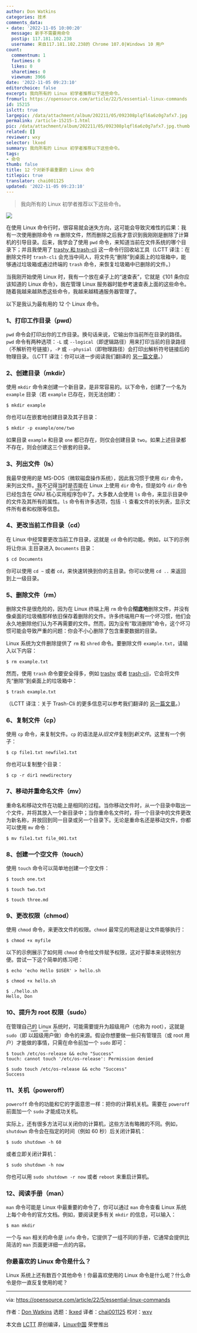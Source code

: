 ```yaml
---
author: Don Watkins
categories: 技术
comments_data:
- date: '2022-11-05 10:00:20'
  message: 新手不需要用命令
  postip: 117.181.102.238
  username: 来自117.181.102.238的 Chrome 107.0|Windows 10 用户
count:
  commentnum: 1
  favtimes: 0
  likes: 0
  sharetimes: 0
  viewnum: 3966
date: '2022-11-05 09:23:10'
editorchoice: false
excerpt: 我向所有的 Linux 初学者推荐以下这些命令。
fromurl: https://opensource.com/article/22/5/essential-linux-commands
id: 15215
islctt: true
largepic: /data/attachment/album/202211/05/092308plqfl6a6z0g7afx7.jpg
permalink: /article-15215-1.html
pic: /data/attachment/album/202211/05/092308plqfl6a6z0g7afx7.jpg.thumb.jpg
related: []
reviewer: wxy
selector: lkxed
summary: 我向所有的 Linux 初学者推荐以下这些命令。
tags:
- 命令
thumb: false
title: 12 个对新手最重要的 Linux 命令
titlepic: true
translator: chai001125
updated: '2022-11-05 09:23:10'
---
```



> 
> 我向所有的 Linux 初学者推荐以下这些命令。
> 
> 
> 


![](/data/attachment/album/202211/05/092308plqfl6a6z0g7afx7.jpg)


在使用 Linux 命令行时，很容易就会迷失方向，这可能会导致灾难性的后果：我有一次使用删除命令 `rm` 删除文件，然而删除之后我才意识到我刚刚是删除了计算机的引导目录。后来，我学会了使用 `pwd` 命令，来知道当前在文件系统的哪个目录下；并且我使用了 [trashy 和 trash-cli](https://www.redhat.com/sysadmin/recover-file-deletion-linux) 这一命令行回收站工具（LCTT 译注：在删除文件时 `trash-cli` 会充当中间人，将文件先“删除”到桌面上的垃圾箱中，能够通过垃圾箱或通过终端的 `trash` 命令，来恢复垃圾箱中已删除的文件。）


当我刚开始使用 Linux 时，我有一个放在桌子上的“速查表”，它就是《101 条你应该知道的 Linux 命令》，我在管理 Linux 服务器时能参考速查表上面的这些命令。随着我越来越熟悉这些命令，我越来越精通服务器管理了。


以下是我认为最有用的 12 个 Linux 命令。


### 1、打印工作目录（pwd）


`pwd` 命令会打印出你的工作目录。换句话来说，它输出你当前所在目录的路径。`pwd` 命令有两种选项：`-L` 或 `--logical`（即逻辑路径）用来打印当前的目录路径（不解析符号链接），`-P` 或 `--physial`（即物理路径）会打印出解析符号链接后的物理目录。（LCTT 译注：你可以进一步阅读我们翻译的 [另一篇文章](/article-4356-1.html)。）


### 2、创建目录（mkdir）


使用 `mkdir` 命令来创建一个新目录，是非常容易的。以下命令，创建了一个名为 `example` 目录（若 `example` 已存在，则无法创建）：



```
$ mkdir example

```

你也可以在嵌套地创建目录及其子目录：



```
$ mkdir -p example/one/two

```

如果目录 `example` 和目录 `one` 都已存在，则仅会创建目录 `two`。如果上述目录都不存在，则会创建这三个嵌套的目录。


### 3、列出文件（ls）


我最早使用的是 MS-DOS（微软磁盘操作系统），因此我习惯于使用 `dir` 命令，来列出文件。我不记得当时是否能在 Linux 上使用 `dir` 命令，但是如今 `dir` 命令已经包含在 <ruby> GNU 核心实用程序包 <rt>  GNU Core Utilities package </rt></ruby> 中了。大多数人会使用 `ls` 命令，来显示目录中的文件及其所有的属性。`ls` 命令有许多选项，包括 `-l` 查看文件的长列表，显示文件所有者和权限等信息。


### 4、更改当前工作目录（cd）


在 Linux 中经常要更改当前工作目录，这就是 `cd` 命令的功能。例如，以下的示例将让你从 <ruby> 主目录 <rt>  home </rt></ruby> 进入 `Documents` 目录：



```
$ cd Documents

```

你可以使用 `cd ~` 或者 `cd`，来快速转换到你的主目录。你可以使用 `cd ..` 来返回到上一级目录。


### 5、删除文件（rm）


删除文件是很危险的，因为在 Linux 终端上用 `rm` 命令会**彻底地**删除文件，并没有像桌面的垃圾桶那样依旧保存着删除的文件。许多终端用户有一个坏习惯，他们会永久地删除他们认为不再需要的文件。然而，因为没有“取消删除”命令，这个坏习惯可能会导致严重的问题：你会不小心删除了包含重要数据的目录。


Linux 系统为文件删除提供了 `rm` 和 `shred` 命令。要删除文件 `example.txt`，请输入以下内容：



```
$ rm example.txt

```

然而，使用 `trash` 命令要安全得多，例如 [trashy](https://gitlab.com/trashy/trashy) 或者 [trash-cli](https://github.com/andreafrancia/trash-cli)，它会将文件先“删除”到桌面上的垃圾箱中：



```
$ trash example.txt

```

（LCTT 译注：关于 Trash-Cli 的更多信息可以参考我们翻译的 [另一篇文章](/article-10029-1.html)。）


### 6、复制文件（cp）


使用 `cp` 命令，来复制文件。`cp` 的语法是从*旧文件*复制到*新文件*。这里有一个例子：



```
$ cp file1.txt newfile1.txt

```

你也可以复制整个目录：



```
$ cp -r dir1 newdirectory

```

### 7、移动并重命名文件（mv）


重命名和移动文件在功能上是相同的过程。当你移动文件时，从一个目录中取出一个文件，并将其放入一个新目录中；当你重命名文件时，将一个目录中的文件更改为新名称，并放回到同一目录或另一个目录下。无论是重命名还是移动文件，你都可以使用 `mv` 命令：



```
$ mv file1.txt file_001.txt

```

### 8、创建一个空文件（touch）


使用 `touch` 命令可以简单地创建一个空文件：



```
$ touch one.txt

$ touch two.txt

$ touch three.md

```

### 9、更改权限（chmod）


使用 `chmod` 命令，来更改文件的权限。`chmod` 最常见的用途是让文件能够执行：



```
$ chmod +x myfile

```

以下的示例展示了如何用 `chmod` 命令给文件赋予权限，这对于脚本来说特别方便。尝试一下这个简单的练习吧：



```
$ echo 'echo Hello $USER' > hello.sh

$ chmod +x hello.sh

$ ./hello.sh
Hello, Don

```

### 10、提升为 root 权限（sudo）


在管理自己的 Linux 系统时，可能需要提升为超级用户（也称为 root），这就是 `sudo`（即 <ruby> 以超级用户做 <rt>  super user do </rt></ruby>）命令的来源。假设你想要做一些只有管理员（或 root 用户）才能做的事情，只需在命令前加一个 `sudo` 即可：



```
$ touch /etc/os-release && echo "Success"
touch: cannot touch '/etc/os-release': Permission denied

$ sudo touch /etc/os-release && echo "Success"
Success

```

### 11、关机（poweroff）


`poweroff` 命令的功能和它的字面意思一样：把你的计算机关机。需要在 `poweroff` 前面加一个 `sudo` 才能成功关机。


实际上，还有很多方法可以关闭你的计算机，这些方法有略微的不同。例如，`shutdown` 命令会在指定的时间（例如 60 秒）后关闭计算机：



```
$ sudo shutdown -h 60

```

或者立即关闭计算机：



```
$ sudo shutdown -h now

```

你也可以用 `sudo shutdown -r now` 或者 `reboot` 来重启计算机。


### 12、阅读手册（man）


`man` 命令可能是 Linux 中最重要的命令了，你可以通过 `man` 命令查看 Linux 系统上每个命令的官方文档。例如，要阅读更多有关 `mkdir` 的信息，可以输入：



```
$ man mkdir

```

一个与 `man` 相关的命令是 `info` 命令，它提供了一组不同的手册，它通常会提供比简洁的 `man` 页面更详细一点的内容。


### 你最喜欢的 Linux 命令是什么？


Linux 系统上还有数百个其他命令！你最喜欢使用的 Linux 命令是什么呢？什么命令是你一直反复使用的呢？




---


via: <https://opensource.com/article/22/5/essential-linux-commands>


作者：[Don Watkins](https://opensource.com/users/don-watkins) 选题：[lkxed](https://github.com/lkxed) 译者：[chai001125](https://github.com/chai001125) 校对：[wxy](https://github.com/wxy)


本文由 [LCTT](https://github.com/LCTT/TranslateProject) 原创编译，[Linux中国](https://linux.cn/) 荣誉推出